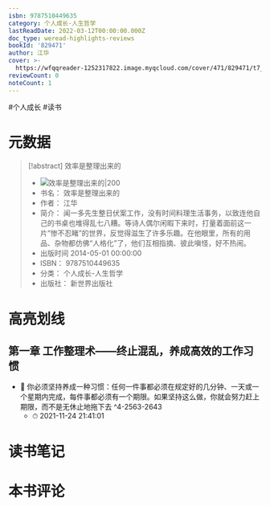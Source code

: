 ```yaml
---
isbn: 9787510449635
category: 个人成长-人生哲学
lastReadDate: 2022-03-12T00:00:00.000Z
doc_type: weread-highlights-reviews
bookId: '829471'
author: 江华
cover: >-
  https://wfqqreader-1252317822.image.myqcloud.com/cover/471/829471/t7_829471.jpg
reviewCount: 0
noteCount: 1
---
```

#个人成长 #读书
# 元数据
> [!abstract] 效率是整理出来的
> - ![ 效率是整理出来的|200](https://wfqqreader-1252317822.image.myqcloud.com/cover/471/829471/t7_829471.jpg)
> - 书名： 效率是整理出来的
> - 作者： 江华
> - 简介： 闻一多先生整日伏案工作，没有时间料理生活事务，以致连他自己的书桌也堆得乱七八糟。等诗人偶尔闲暇下来时，打量着面前这一片“惨不忍睹”的世界，反觉得滋生了许多乐趣。在他眼里，所有的用品、杂物都仿佛“人格化”了，他们互相指摘、彼此嗔怪，好不热闹。
> - 出版时间 2014-05-01 00:00:00
> - ISBN： 9787510449635
> - 分类： 个人成长-人生哲学
> - 出版社： 新世界出版社

# 高亮划线

## 第一章 工作整理术——终止混乱，养成高效的工作习惯


- 📌 你必须坚持养成一种习惯：任何一件事都必须在规定好的几分钟、一天或一个星期内完成，每件事都必须有一个期限。如果坚持这么做，你就会努力赶上期限，而不是无休止地拖下去 ^4-2563-2643
    - ⏱ 2021-11-24 21:41:01 
# 读书笔记

# 本书评论
